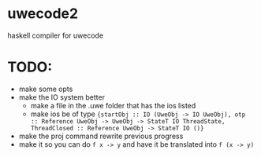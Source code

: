# uwecode2
haskell compiler for uwecode
# TODO:
- make some opts
- make the IO system better
  - make a file in the .uwe folder that has the ios listed
  - make ios be of type `{startObj :: IO (UweObj -> IO UweObj), otp :: Reference UweObj -> UweObj -> StateT IO ThreadState, ThreadClosed :: Reference UweObj -> StateT IO ()}`
- make the proj command rewrite previous progress
- make it so you can do `f x -> y` and have it be translated into `f (x -> y)`
